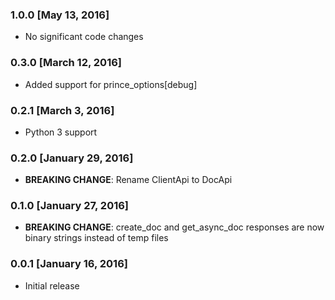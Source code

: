 ### 1.0.0 [May 13, 2016]
* No significant code changes

### 0.3.0 [March 12, 2016]
* Added support for prince_options[debug]

### 0.2.1 [March 3, 2016]
* Python 3 support

### 0.2.0 [January 29, 2016]
* **BREAKING CHANGE**: Rename ClientApi to DocApi

### 0.1.0 [January 27, 2016]
* **BREAKING CHANGE**: create_doc and get_async_doc responses are now binary strings instead of temp files

### 0.0.1 [January 16, 2016]
* Initial release
